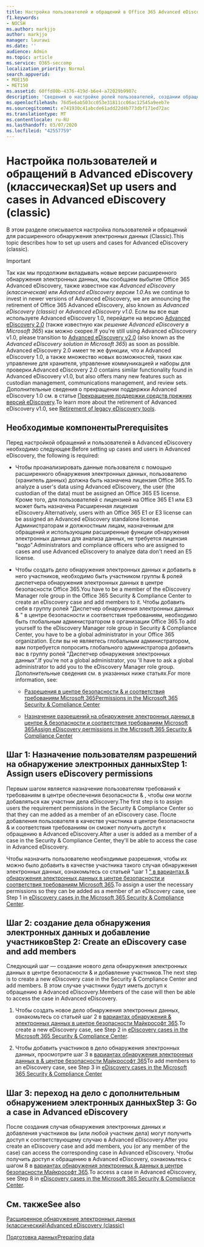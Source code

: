 ```yaml
---
title: Настройка пользователей и обращений в Office 365 Advanced eDiscovery
f1.keywords:
- NOCSH
ms.author: markjjo
author: markjjo
manager: laurawi
ms.date: ''
audience: Admin
ms.topic: article
ms.service: O365-seccomp
localization_priority: Normal
search.appverid:
- MOE150
- MET150
ms.assetid: 60ffd80b-4376-419d-b6e4-a72029b9907c
description: 'Сведения о настройке ролей пользователей, создании обращений и назначении пользователям обращений в Office 365 Advanced eDiscovery.  '
ms.openlocfilehash: 76d5e6ab503cc053e31811cc06ac12545a9eeb7e
ms.sourcegitcommit: e741930c41abcde61add22d4b773dbf171ed72ac
ms.translationtype: MT
ms.contentlocale: ru-RU
ms.lasthandoff: 03/07/2020
ms.locfileid: "42557759"
---
```

# <a name="set-up-users-and-cases-in-advanced-ediscovery-classic"></a><span data-ttu-id="d3bbe-103">Настройка пользователей и обращений в Advanced eDiscovery (классическая)</span><span class="sxs-lookup"><span data-stu-id="d3bbe-103">Set up users and cases in Advanced eDiscovery (classic)</span></span>

<span data-ttu-id="d3bbe-104">В этом разделе описывается настройка пользователей и обращений для расширенного обнаружения электронных данных (Classic).</span><span class="sxs-lookup"><span data-stu-id="d3bbe-104">This topic describes how to set up users and cases for Advanced eDiscovery (classic).</span></span>
  
> [!IMPORTANT]
> <span data-ttu-id="d3bbe-105">Так как мы продолжим вкладывать новые версии расширенного обнаружения электронных данных, мы сообщаем выбытие Office 365 Advanced eDiscovery, также известное как *Advanced eDiscovery (классическая)* или *Advanced eDiscovery версии 1.0*.</span><span class="sxs-lookup"><span data-stu-id="d3bbe-105">As we continue to invest in newer versions of Advanced eDiscovery, we are announcing the retirement of Office 365 Advanced eDiscovery, also known as *Advanced eDiscovery (classic)* or *Advanced eDiscovery v1.0*.</span></span> <span data-ttu-id="d3bbe-106">Если вы все еще используете Advanced eDiscovery 1.0, перейдите на версию [Advanced eDiscovery 2.0](overview-ediscovery-20.md) (также известную как *решение Advanced eDiscovery в Microsoft 365*) как можно скорее.</span><span class="sxs-lookup"><span data-stu-id="d3bbe-106">If you're still using Advanced eDiscovery v1.0, please transition to [Advanced eDiscovery v2.0](overview-ediscovery-20.md) (also known as the *Advanced eDiscovery solution in Microsoft 365*) as soon as possible.</span></span> <span data-ttu-id="d3bbe-107">Advanced eDiscovery 2.0 имеет те же функции, что и Advanced eDiscovery 1.0, а также множество новых возможностей, таких как управление для хранителя, управление коммуникацией и наборы для проверки.</span><span class="sxs-lookup"><span data-stu-id="d3bbe-107">Advanced eDiscovery 2.0 contains similar functionality found in Advanced eDiscovery v1.0, but also offers many new features such as custodian management, communications management, and review sets.</span></span> <span data-ttu-id="d3bbe-108">Дополнительные сведения о прекращении поддержки Advanced eDiscovery 1.0 см. в статье [Прекращение поддержки средств прежних версий eDiscovery](legacy-ediscovery-retirement.md#advanced-ediscovery-v10).</span><span class="sxs-lookup"><span data-stu-id="d3bbe-108">To learn more about the retirement of Advanced eDiscovery v1.0, see [Retirement of legacy eDiscovery tools](legacy-ediscovery-retirement.md#advanced-ediscovery-v10).</span></span> 
  
## <a name="prerequisites"></a><span data-ttu-id="d3bbe-109">Необходимые компоненты</span><span class="sxs-lookup"><span data-stu-id="d3bbe-109">Prerequisites</span></span>

<span data-ttu-id="d3bbe-110">Перед настройкой обращений и пользователей в Advanced eDiscovery необходимо следующее:</span><span class="sxs-lookup"><span data-stu-id="d3bbe-110">Before setting up cases and users in Advanced eDiscovery, the following is required:</span></span>
  
- <span data-ttu-id="d3bbe-111">Чтобы проанализировать данные пользователя с помощью расширенного обнаружения электронных данных, пользователю (хранитель данных) должна быть назначена лицензия Office 365.</span><span class="sxs-lookup"><span data-stu-id="d3bbe-111">To analyze a user's data using Advanced eDiscovery, the user (the custodian of the data) must be assigned an Office 365 E5 license.</span></span> <span data-ttu-id="d3bbe-112">Кроме того, для пользователей с лицензией на Office 365 E1 или E3 может быть назначена Расширенная лицензия eDiscovery.</span><span class="sxs-lookup"><span data-stu-id="d3bbe-112">Alternatively, users with an Office 365 E1 or E3 license can be assigned an Advanced eDiscovery standalone license.</span></span> <span data-ttu-id="d3bbe-113">Администраторам и должностным лицам, назначенным для обращений и использующим расширенные функции обнаружения электронных данных для анализа данных, не требуется лицензия "водо".</span><span class="sxs-lookup"><span data-stu-id="d3bbe-113">Administrators and compliance officers who are assigned to cases and use Advanced eDiscovery to analyze data don't need an E5 license.</span></span> 
    
- <span data-ttu-id="d3bbe-114">Чтобы создать дело обнаружения электронных данных и добавить в него участников, необходимо быть участником группы &amp; ролей диспетчера обнаружения электронных данных в центре безопасности Office 365.</span><span class="sxs-lookup"><span data-stu-id="d3bbe-114">You have to be a member of the eDiscovery Manager role group in the Office 365 Security &amp; Compliance Center to create an eDiscovery case and add members to it.</span></span> <span data-ttu-id="d3bbe-115">Чтобы добавить себя в группу ролей "Диспетчер обнаружения электронных данных &amp; " в центре безопасности и соответствия требованиям, необходимо быть глобальным администратором в организации Office 365.</span><span class="sxs-lookup"><span data-stu-id="d3bbe-115">To add yourself to the eDiscovery Manager role group in Security &amp; Compliance Center, you have to be a global administrator in your Office 365 organization.</span></span> <span data-ttu-id="d3bbe-116">Если вы не являетесь глобальным администратором, вам потребуется попросить глобального администратора добавить вас в группу ролей "Диспетчер обнаружения электронных данных".</span><span class="sxs-lookup"><span data-stu-id="d3bbe-116">If you're not a global administrator, you 'll have to ask a global administrator to add you to the eDiscovery Manager role group.</span></span> <span data-ttu-id="d3bbe-117">Дополнительные сведения см. в указанных ниже статьях.</span><span class="sxs-lookup"><span data-stu-id="d3bbe-117">For more information, see:</span></span>
    
  - [<span data-ttu-id="d3bbe-118">Разрешения в центре безопасности &amp; и соответствия требованиям Microsoft 365</span><span class="sxs-lookup"><span data-stu-id="d3bbe-118">Permissions in the Microsoft 365 Security &amp; Compliance Center</span></span>](~/security/office-365-security/protect-against-threats.md)
    
  - [<span data-ttu-id="d3bbe-119">Назначение разрешений на обнаружение электронных данных в центре &amp; безопасности и соответствия требованиям Microsoft 365</span><span class="sxs-lookup"><span data-stu-id="d3bbe-119">Assign eDiscovery permissions in the Microsoft‍ 365 Security &amp; Compliance Center</span></span>](assign-ediscovery-permissions.md)
    
## <a name="step-1-assign-users-ediscovery-permissions"></a><span data-ttu-id="d3bbe-120">Шаг 1: Назначение пользователям разрешений на обнаружение электронных данных</span><span class="sxs-lookup"><span data-stu-id="d3bbe-120">Step 1: Assign users eDiscovery permissions</span></span>

<span data-ttu-id="d3bbe-121">Первым шагом является назначение пользователям требований к требованиям в центре обеспечения безопасности &amp; , чтобы они могли добавляться как участник дела eDiscovery.</span><span class="sxs-lookup"><span data-stu-id="d3bbe-121">The first step is to assign users the requirement permissions in the Security &amp; Compliance Center so that they can me added as a member of an eDiscovery case.</span></span> <span data-ttu-id="d3bbe-122">После добавления пользователя в качестве участника в центре безопасности &amp; и соответствия требованиям он сможет получить доступ к обращению в Advanced eDiscovery.</span><span class="sxs-lookup"><span data-stu-id="d3bbe-122">After a user is added as a member of a case in the Security &amp; Compliance Center, they'll be able to access the case in Advanced eDiscovery.</span></span>
  
<span data-ttu-id="d3bbe-123">Чтобы назначить пользователю необходимые разрешения, чтобы их можно было добавить в качестве участника такого случая обнаружения электронных данных, ознакомьтесь со статьей "шаг 1 [" в вариантах &amp; обнаружения электронных данных в центре безопасности и соответствия требованиям Microsoft 365](ediscovery-cases.md#step-1-assign-ediscovery-permissions-to-potential-case-members).</span><span class="sxs-lookup"><span data-stu-id="d3bbe-123">To assign a user the necessary permissions so they can be added as a member of an eDiscovery case, see Step 1 in [eDiscovery cases in the Microsoft 365 Security &amp; Compliance Center](ediscovery-cases.md#step-1-assign-ediscovery-permissions-to-potential-case-members).</span></span>
  
## <a name="step-2-create-an-ediscovery-case-and-add-members"></a><span data-ttu-id="d3bbe-124">Шаг 2: создание дела обнаружения электронных данных и добавление участников</span><span class="sxs-lookup"><span data-stu-id="d3bbe-124">Step 2: Create an eDiscovery case and add members</span></span>

<span data-ttu-id="d3bbe-125">Следующий шаг — создание нового дела обнаружения электронных данных в центре безопасности &amp; и добавление участников.</span><span class="sxs-lookup"><span data-stu-id="d3bbe-125">The next step is to create a new eDiscovery case in the Security &amp; Compliance Center and add members.</span></span> <span data-ttu-id="d3bbe-126">В этом случае участники будут иметь доступ к обращению в Advanced eDiscovery.</span><span class="sxs-lookup"><span data-stu-id="d3bbe-126">Members of the case will then be able to access the case in Advanced eDiscovery.</span></span>
  
1. <span data-ttu-id="d3bbe-127">Чтобы создать новое дело обнаружения электронных данных, ознакомьтесь со статьей шаг 2 в [вариантах обнаружения &amp; электронных данных в центре безопасности Майкрософт 365](ediscovery-cases.md#step-2-create-a-new-case).</span><span class="sxs-lookup"><span data-stu-id="d3bbe-127">To create a new eDiscovery case, see Step 2 in [eDiscovery cases in the Microsoft 365 Security &amp; Compliance Center](ediscovery-cases.md#step-2-create-a-new-case).</span></span>
    
2. <span data-ttu-id="d3bbe-128">Чтобы добавить участников в дело обнаружения электронных данных, просмотрите шаг 3 в [вариантах обнаружения электронных данных в &amp; центре безопасности Майкрософт 365](ediscovery-cases.md#step-3-add-members-to-a-case)</span><span class="sxs-lookup"><span data-stu-id="d3bbe-128">To add members to an eDiscovery case, see Step 3 in [eDiscovery cases in the Microsoft 365 Security &amp; Compliance Center](ediscovery-cases.md#step-3-add-members-to-a-case)</span></span>
    
## <a name="step-3-go-a-case-in-advanced-ediscovery"></a><span data-ttu-id="d3bbe-129">Шаг 3: переход на дело с дополнительным обнаружением электронных данных</span><span class="sxs-lookup"><span data-stu-id="d3bbe-129">Step 3: Go a case in Advanced eDiscovery</span></span>

<span data-ttu-id="d3bbe-130">После создания случая обнаружения электронных данных и добавления участников вы (или любой участник дела) могут получить доступ к соответствующему случаю в Advanced eDiscovery.</span><span class="sxs-lookup"><span data-stu-id="d3bbe-130">After you create an eDiscovery case and add members, you (or any member of the case) can access the corresponding case in Advanced eDiscovery.</span></span> <span data-ttu-id="d3bbe-131">Чтобы получить доступ к обращению в Advanced eDiscovery, ознакомьтесь с шагом 8 в [вариантах обнаружения электронных &amp; данных в центре безопасности Майкрософт 365](ediscovery-cases.md#step-8-go-to-the-case-in-advanced-ediscovery).</span><span class="sxs-lookup"><span data-stu-id="d3bbe-131">To access a case in Advanced eDiscovery, see Step 8 in [eDiscovery cases in the Microsoft 365 Security &amp; Compliance Center](ediscovery-cases.md#step-8-go-to-the-case-in-advanced-ediscovery).</span></span>
  
## <a name="see-also"></a><span data-ttu-id="d3bbe-132">См. также</span><span class="sxs-lookup"><span data-stu-id="d3bbe-132">See also</span></span>

[<span data-ttu-id="d3bbe-133">Расширенное обнаружение электронных данных (классический)</span><span class="sxs-lookup"><span data-stu-id="d3bbe-133">Advanced eDiscovery (classic)</span></span>](office-365-advanced-ediscovery.md)
  
[<span data-ttu-id="d3bbe-134">Подготовка данных</span><span class="sxs-lookup"><span data-stu-id="d3bbe-134">Preparing data</span></span>](prepare-data-for-advanced-ediscovery.md)
 

